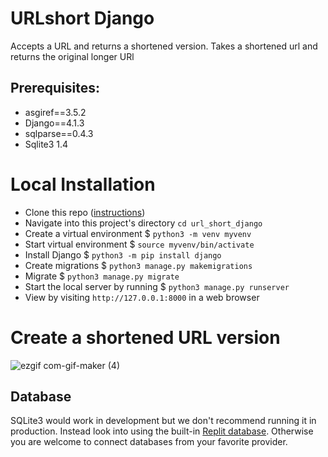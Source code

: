 # URLshort Django
Accepts a URL and returns a shortened version.  Takes a shortened url and returns the original longer URl

## Prerequisites:
  * asgiref==3.5.2
  * Django==4.1.3
  * sqlparse==0.4.3
  * Sqlite3 1.4 

# Local Installation
* Clone this repo ([instructions](https://docs.github.com/en/repositories/creating-and-managing-repositories/cloning-a-repository))
* Navigate into this project's directory `cd url_short_django`
* Create a virtual environment $ `python3 -m venv myvenv`
* Start virtual environment $ `source myvenv/bin/activate`
* Install Django $ `python3 -m pip install django`
* Create migrations $ `python3 manage.py makemigrations`
* Migrate $ `python3 manage.py migrate`
* Start the local server by running $ `python3 manage.py runserver`
* View by visiting `http://127.0.0.1:8000` in a web browser

# Create a shortened URL version
![ezgif com-gif-maker (4)](https://user-images.githubusercontent.com/89544506/205569158-0e8aea0b-0ebc-4b25-b627-c534ffdf4af3.gif)


## Database

SQLite3 would work in development but we don't recommend running it in production. Instead look into using the built-in [Replit database](http://docs.replit.com/misc/database). Otherwise you are welcome to connect databases from your favorite provider. 

